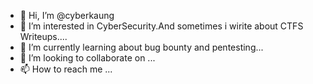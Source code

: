 - 👋 Hi, I’m @cyberkaung
- 👀 I’m interested in CyberSecurity.And sometimes i wirite about CTFS Writeups....
- 🌱 I’m currently learning about bug bounty and pentesting...
- 💞️ I’m looking to collaborate on ...
- 📫 How to reach me ...

<!---
cyberkaung/cyberkaung is a ✨ special ✨ repository because its `README.md` (this file) appears on your GitHub profile.
You can click the Preview link to take a look at your changes.
--->

